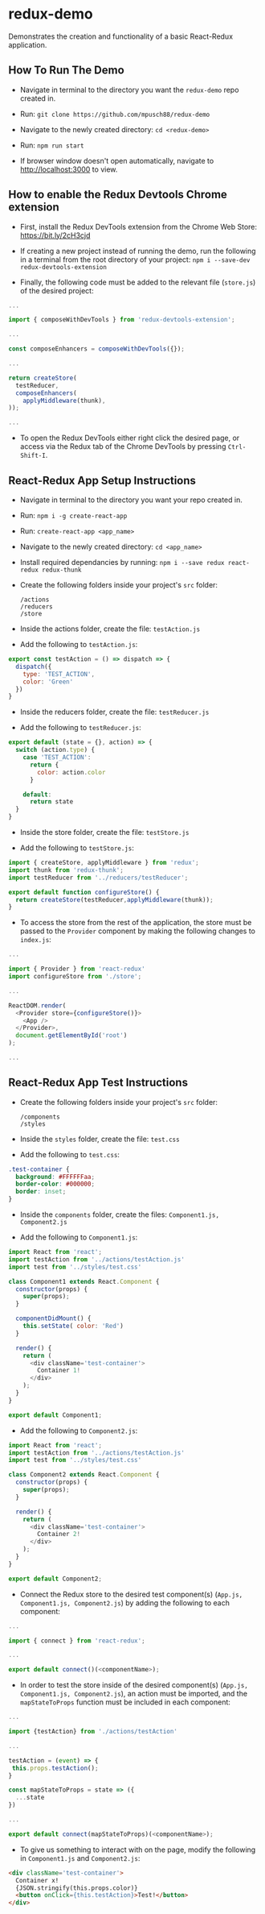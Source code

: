 # redux-demo

Demonstrates the creation and functionality of a basic React-Redux application.

## How To Run The Demo

- Navigate in terminal to the directory you want the `redux-demo` repo created in.

- Run: `git clone https://github.com/mpusch88/redux-demo`

- Navigate to the newly created directory: `cd <redux-demo>`

- Run: `npm run start`

- If browser window doesn't open automatically, navigate to <http://localhost:3000> to view.

## How to enable the Redux Devtools Chrome extension

- First, install the Redux DevTools extension from the Chrome Web Store:
  <https://bit.ly/2cH3cjd>

- If creating a new project instead of running the demo, run the following in a terminal
  from the root directory of your project: `npm i --save-dev redux-devtools-extension`

- Finally, the following code must be added to the relevant file (`store.js`) of the
  desired project:

```javascript
...

import { composeWithDevTools } from 'redux-devtools-extension';

...

const composeEnhancers = composeWithDevTools({});

...

return createStore(
  testReducer,
  composeEnhancers(
    applyMiddleware(thunk),
));

...
```

- To open the Redux DevTools either right click the desired page, or access via the Redux
  tab of the Chrome DevTools by pressing `Ctrl-Shift-I`.

## React-Redux App Setup Instructions

- Navigate in terminal to the directory you want your repo created in.

- Run: `npm i -g create-react-app`

- Run: `create-react-app <app_name>`

- Navigate to the newly created directory: `cd <app_name>`

- Install required dependancies by running: `npm i --save redux react-redux redux-thunk`

- Create the following folders inside your project's `src` folder:

      /actions
      /reducers
      /store

- Inside the actions folder, create the file: `testAction.js`

- Add the following to `testAction.js`:

```javascript
export const testAction = () => dispatch => {
  dispatch({
    type: 'TEST_ACTION',
    color: 'Green'
  })
}
```

- Inside the reducers folder, create the file: `testReducer.js`

- Add the following to `testReducer.js`:

```javascript
export default (state = {}, action) => {
  switch (action.type) {
    case 'TEST_ACTION':
      return {
        color: action.color
      }

    default:
      return state
  }
}
```

- Inside the store folder, create the file: `testStore.js`

- Add the following to `testStore.js`:

```javascript
import { createStore, applyMiddleware } from 'redux';
import thunk from 'redux-thunk';
import testReducer from '../reducers/testReducer';

export default function configureStore() {
  return createStore(testReducer,applyMiddleware(thunk));
}
```

- To access the store from the rest of the application, the store must be passed to the
  `Provider` component by making the following changes to `index.js`:

```javascript
...

import { Provider } from 'react-redux'
import configureStore from './store';

...

ReactDOM.render(
  <Provider store={configureStore()}>
    <App />
  </Provider>,
  document.getElementById('root')
);

...
```

## React-Redux App Test Instructions

- Create the following folders inside your project's `src` folder:

      /components
      /styles

- Inside the `styles` folder, create the file: `test.css`

- Add the following to `test.css`:

```css
.test-container {
  background: #FFFFFFaa;
  border-color: #000000;
  border: inset;
}
```

- Inside the `components` folder, create the files: `Component1.js, Component2.js`

- Add the following to `Component1.js`:

```javascript
import React from 'react';
import testAction from '../actions/testAction.js'
import test from '../styles/test.css'

class Component1 extends React.Component {
  constructor(props) {
    super(props);
  }

  componentDidMount() {
    this.setState( color: 'Red')
  }

  render() {
    return (
      <div className='test-container'>
        Container 1!
      </div>
    );
  }
}

export default Component1;
```

- Add the following to `Component2.js`:

```javascript
import React from 'react';
import testAction from '../actions/testAction.js'
import test from '../styles/test.css'

class Component2 extends React.Component {
  constructor(props) {
    super(props);
  }

  render() {
    return (
      <div className='test-container'>
        Container 2!
      </div>
    );
  }
}

export default Component2;
```

- Connect the Redux store to the desired test component(s)
  (`App.js, Component1.js, Component2.js`) by adding the following to each component:

```javascript
...

import { connect } from 'react-redux';

...

export default connect()(<componentName>);
```

- In order to test the store inside of the desired component(s) (`App.js, Component1.js, Component2.js`), an action must be imported, and the `mapStateToProps` function must be included in each component:

```javascript
...

import {testAction} from './actions/testAction'

...

testAction = (event) => {
 this.props.testAction();
}

const mapStateToProps = state => ({
  ...state
})

...

export default connect(mapStateToProps)(<componentName>);
```

- To give us something to interact with on the page, modify the following in
  `Component1.js` and `Component2.js`:

```html
<div className='test-container'>
  Container x!
  {JSON.stringify(this.props.color)}
  <button onClick={this.testAction}>Test!</button>
</div>
```
